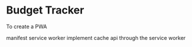 # Budget Tracker

To create a PWA

manifest
service worker
implement cache api through the service worker